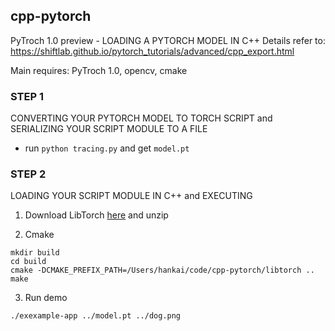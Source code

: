 ## cpp-pytorch
PyTroch 1.0 preview - LOADING A PYTORCH MODEL IN C++
Details refer to: https://shiftlab.github.io/pytorch_tutorials/advanced/cpp_export.html

Main requires: PyTroch 1.0, opencv, cmake

### STEP 1
CONVERTING YOUR PYTORCH MODEL TO TORCH SCRIPT and SERIALIZING YOUR SCRIPT MODULE TO A FILE

- run `python tracing.py` and get `model.pt`

### STEP 2
LOADING YOUR SCRIPT MODULE IN C++ and EXECUTING

1. Download LibTorch [here](https://pytorch.org/) and unzip

2. Cmake
```
mkdir build
cd build
cmake -DCMAKE_PREFIX_PATH=/Users/hankai/code/cpp-pytorch/libtorch ..
make
```

3. Run demo
```
./exexample-app ../model.pt ../dog.png
```
